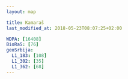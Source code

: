 ```yaml
---
layout: map

title: Kamaraš
last_modified_at: 2018-05-23T08:07:25+02:00

WDPA: [16408]
BioRaS: [76]
geoSrbija:
  L1_183: [108]
  L1_302: [35]
  L1_362: [68]
---
```

